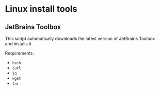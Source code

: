 # Linux install tools

## JetBrains Toolbox

This script automatically downloads the latest version of JetBrains Toolbox and installs it

Requirements:

- `bash`
- `curl`
- `jq`
- `wget`
- `tar`
